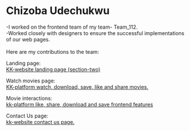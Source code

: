 <h1>Chizoba Udechukwu</h1>

-I worked on the frontend team of my team- Team_112.<br>
-Worked closely with designers to ensure the successful implementations of our web pages.<br><br>
Here are my contributions to the team:

  Landing page:<br>
   <a href="https://github.com/zuri-training/kk-website/issues/21#issue-1323450274">KK-website landing page (section-two)</a>
   
  Watch movies page:<br>
   <a href="https://github.com/zuri-training/kk-platform/pull/50#issue-1335982534">KK-platform watch, download, save, like and share movies.</a>
   
  Movie interactions:<br>
    <a href="#">kk-platform like, share, download and save frontend features</a>
   
 Contact Us page:<br>
   <a href="https://github.com/zuri-training/kk-website/issues/18#issue-1323449177">kk-website contact us page.</a>

